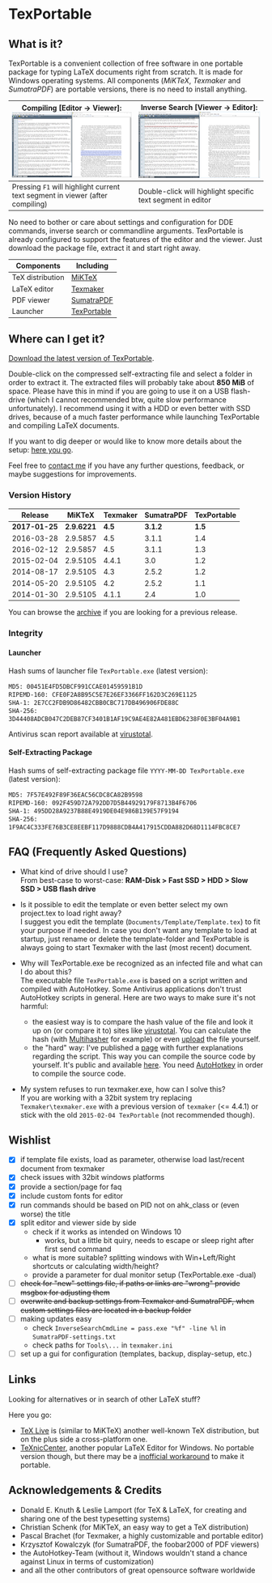 [virustotal]: https://virustotal.com/en/file/3d44408adcb047c2deb87cf3401b1af19c9ae4e82a481ebd6238f0e3bf04a9b1/analysis/1485379734/
[download]: https://drive.google.com/a/symera.de/uc?id=0B_Dtz2OFld1iR1pHX3ZpWTR4YVk&export=download
[contact me]: mailto:info@symera.de?subject=TexPortable

[logo]: img/logo.png
[img_t_compile]: img/2017-01-25_compile_t.png
[img_t_inverse]: img/2017-01-25_inverse_t.png
[img_compile]: img/2017-01-25_compile.png
[img_inverse]: img/2017-01-25_inverse.png

# TexPortable

## What is it?
TexPortable is a convenient collection of free software in one portable package for typing LaTeX documents right from scratch. It is made for Windows operating systems. All components (*MiKTeX*, *Texmaker* and *SumatraPDF*) are portable versions, there is no need to install anything.

Compiling [Editor -> Viewer]: [![img_t_compile]][img_compile] | Inverse Search [Viewer -> Editor]: [![img_t_inverse]][img_inverse]
------------ | -------------
Pressing `F1` will highlight current text segment in viewer (after compiling) | Double-click will highlight specific text segment in editor

No need to bother or care about settings and configuration for DDE commands, inverse search or commandline arguments. TexPortable is already configured to support the features of the editor and the viewer. Just download the package file, extract it and start right away.

|Components |Including | 
|---|---|
|TeX distribution |[MiKTeX](https://miktex.org/) |
|LaTeX editor |[Texmaker](http://www.xm1math.net/texmaker/) |
|PDF viewer |[SumatraPDF](http://blog.kowalczyk.info/software/sumatrapdf/) |
|Launcher |[TexPortable](setup.md) |

## Where can I get it?
[Download the latest version of TexPortable][download].

Double-click on the compressed self-extracting file and select a folder in order to extract it. The extracted files will probably take about **850 MiB** of space. Please have this in mind if you are going to use it on a USB flash-drive (which I cannot recommended btw, quite slow performance unfortunately). I recommend using it with a HDD or even better with SSD drives, because of a much faster performance while launching TexPortable and compiling LaTeX documents.

If you want to dig deeper or would like to know more details about the setup: [here you go](setup.md).

Feel free to [contact me] if you have any further questions, feedback, or maybe suggestions for improvements.

### Version History
Release    | MiKTeX   | Texmaker | SumatraPDF | TexPortable
---        | ---      | ---   | ---     | ---
**2017-01-25** | **2.9.6221** |	**4.5** 	| **3.1.2** 	| **1.5**
2016-03-28 | 2.9.5857 |	4.5 	| 3.1.1 	| 1.4
2016-02-12 | 2.9.5857 |	4.5 	| 3.1.1 	| 1.3
2015-02-04 | 2.9.5105 |	4.4.1 | 3.0     | 1.2
2014-08-17 | 2.9.5105 |	4.3 	| 2.5.2 	| 1.2
2014-05-20 | 2.9.5105 |	4.2 	| 2.5.2 	| 1.1
2014-01-30 | 2.9.5105 |	4.1.1 | 2.4 	  | 1.0

You can browse the [archive](https://drive.google.com/folderview?id=0B_Dtz2OFld1iemw2VmhwYUIweUE&usp=sharing#list) if you are looking for a previous release.

### Integrity

#### Launcher
Hash sums of launcher file `TexPortable.exe` (latest version):
```
MD5: 00451E4FD5DBCF991CCAE01459591B1D
RIPEMD-160: CFE0F2A8B95C5E7E26EF3366FF162D3C269E1125
SHA-1: 2E7CC2FDB9D86482CBB0CBC717DB496906FDE88C
SHA-256: 3D44408ADCB047C2DEB87CF3401B1AF19C9AE4E82A481EBD6238F0E3BF04A9B1
```
Antivirus scan report available at [virustotal][virustotal].

#### Self-Extracting Package
Hash sums of self-extracting package file `YYYY-MM-DD TexPortable.exe` (latest version):
```
MD5: 7F57E492F89F36EAC56CDC8CA82B9598
RIPEMD-160: 092F459D72A792DD7D5B44929179F8713B4F6706
SHA-1: 495DD28A9237B88E4919DE04E986B139E57F9194
SHA-256: 1F9AC4C333FE76B3CE8EEBF117D9888CDB4A417915CDDA882D68D1114FBC8CE7
```

## FAQ (Frequently Asked Questions)
* What kind of drive should I use?  
  From best-case to worst-case: **RAM-Disk > Fast SSD > HDD > Slow SSD > USB flash drive**
  
* Is it possible to edit the template or even better select my own project.tex to load right away?  
  I suggest you edit the template (`Documents/Template/Template.tex`) to fit your purpose if needed. In case you don't want any template to load at startup, just rename or delete the template-folder and TexPortable is always going to start Texmaker with the last (most recent) document.
  
* Why will TexPortable.exe be recognized as an infected file and what can I do about this?  
  The executable file `TexPortable.exe` is based on a script written and compiled with AutoHotkey. Some Antivirus applications don't trust AutoHotkey scripts in general. Here are two ways to make sure it's not harmful:  
  * the easiest way is to compare the hash value of the file and look it up on (or compare it to) sites like [virustotal]. You can calculate the hash (with [Multihasher](http://www.abelhadigital.com/multihasher) for example) or even [upload](https://www.virustotal.com/) the file yourself.
  * the "hard" way: I've published a [page](setup.md) with further explanations regarding the script. This way you can compile the source code by yourself. It's public and available [here](ahk/TexPortable.ahk). You need [AutoHotkey](http://www.autohotkey.com/) in order to compile the source code.
  
* My system refuses to run texmaker.exe, how can I solve this?  
  If you are working with a 32bit system try replacing `Texmaker\texmaker.exe` with a previous version of `texmaker` (<= 4.4.1) or stick with the old `2015-02-04 TexPortable` (not recommended though).

## Wishlist
- [x] if template file exists, load as parameter, otherwise load last/recent document from texmaker
- [x] check issues with 32bit windows platforms
- [x] provide a section/page for faq
- [x] include custom fonts for editor
- [x] run commands should be based on PID not on ahk_class or (even worse) the title
- [x] split editor and viewer side by side
  - check if it works as intended on Windows 10
    - works, but a little bit quiry, needs to escape or sleep right after first send command
  - what is more suitable? splitting windows with Win+Left/Right shortcuts or calculating width/height?
  - provide a parameter for dual monitor setup (TexPortable.exe -dual)
- [ ] ~~check for "new" settings file, if paths or links are "wrong" provide msgbox for adjusting them~~
- [ ] ~~overwrite and backup settings from Texmaker and SumatraPDF, when custom settings files are located in a backup folder~~
- [ ] making updates easy
  - check `InverseSearchCmdLine = pass.exe "%f" -line %l` in `SumatraPDF-settings.txt`
  - check paths for `Tools\...` in `texmaker.ini`
- [ ] set up a gui for configuration (templates, backup, display-setup, etc.)

## Links
Looking for alternatives or in search of other LaTeX stuff?

Here you go:

* [TeX Live](www.tug.org/texlive/) is (similar to MiKTeX) another well-known TeX distribution, but on the plus side a cross-platform one.
* [TeXnicCenter](www.texniccenter.org/), another popular LaTeX Editor for Windows. No portable version though, but there may be a [inofficial workaround](www.latex-community.org/know-how/latex-editors/76-latex-editors-texniccenter/354-how-to-make-texniccenter-portable) to make it portable.

## Acknowledgements & Credits
* Donald E. Knuth & Leslie Lamport (for TeX & LaTeX, for creating and sharing one of the best typesetting systems)
* Christian Schenk (for MiKTeX, an easy way to get a TeX distribution)
* Pascal Brachet (for Texmaker, a highly customizable and portable editor)
* Krzysztof Kowalczyk (for SumatraPDF, the foobar2000 of PDF viewers)
* the AutoHotkey-Team (without it, Windows wouldn't stand a chance against Linux in terms of customization)
* and all the other contributors of great opensource software worldwide
